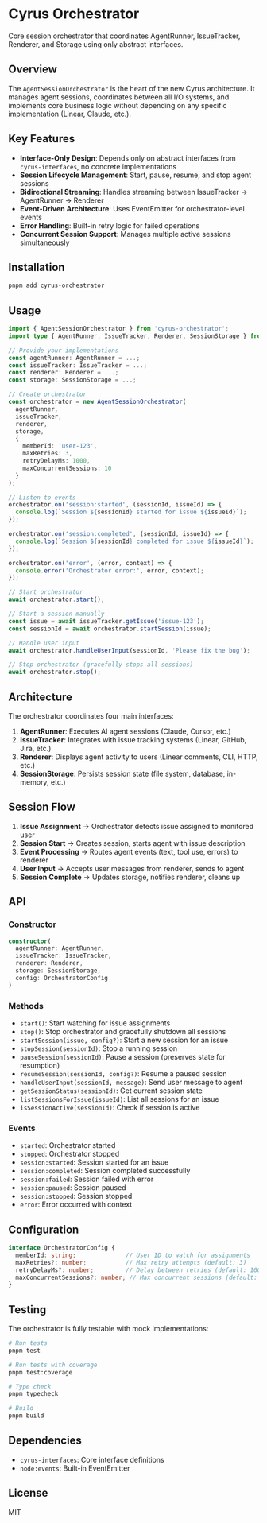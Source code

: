 # Cyrus Orchestrator

Core session orchestrator that coordinates AgentRunner, IssueTracker, Renderer, and Storage using only abstract interfaces.

## Overview

The `AgentSessionOrchestrator` is the heart of the new Cyrus architecture. It manages agent sessions, coordinates between all I/O systems, and implements core business logic without depending on any specific implementation (Linear, Claude, etc.).

## Key Features

- **Interface-Only Design**: Depends only on abstract interfaces from `cyrus-interfaces`, no concrete implementations
- **Session Lifecycle Management**: Start, pause, resume, and stop agent sessions
- **Bidirectional Streaming**: Handles streaming between IssueTracker → AgentRunner → Renderer
- **Event-Driven Architecture**: Uses EventEmitter for orchestrator-level events
- **Error Handling**: Built-in retry logic for failed operations
- **Concurrent Session Support**: Manages multiple active sessions simultaneously

## Installation

```bash
pnpm add cyrus-orchestrator
```

## Usage

```typescript
import { AgentSessionOrchestrator } from 'cyrus-orchestrator';
import type { AgentRunner, IssueTracker, Renderer, SessionStorage } from 'cyrus-interfaces';

// Provide your implementations
const agentRunner: AgentRunner = ...;
const issueTracker: IssueTracker = ...;
const renderer: Renderer = ...;
const storage: SessionStorage = ...;

// Create orchestrator
const orchestrator = new AgentSessionOrchestrator(
  agentRunner,
  issueTracker,
  renderer,
  storage,
  {
    memberId: 'user-123',
    maxRetries: 3,
    retryDelayMs: 1000,
    maxConcurrentSessions: 10
  }
);

// Listen to events
orchestrator.on('session:started', (sessionId, issueId) => {
  console.log(`Session ${sessionId} started for issue ${issueId}`);
});

orchestrator.on('session:completed', (sessionId, issueId) => {
  console.log(`Session ${sessionId} completed for issue ${issueId}`);
});

orchestrator.on('error', (error, context) => {
  console.error('Orchestrator error:', error, context);
});

// Start orchestrator
await orchestrator.start();

// Start a session manually
const issue = await issueTracker.getIssue('issue-123');
const sessionId = await orchestrator.startSession(issue);

// Handle user input
await orchestrator.handleUserInput(sessionId, 'Please fix the bug');

// Stop orchestrator (gracefully stops all sessions)
await orchestrator.stop();
```

## Architecture

The orchestrator coordinates four main interfaces:

1. **AgentRunner**: Executes AI agent sessions (Claude, Cursor, etc.)
2. **IssueTracker**: Integrates with issue tracking systems (Linear, GitHub, Jira, etc.)
3. **Renderer**: Displays agent activity to users (Linear comments, CLI, HTTP, etc.)
4. **SessionStorage**: Persists session state (file system, database, in-memory, etc.)

## Session Flow

1. **Issue Assignment** → Orchestrator detects issue assigned to monitored user
2. **Session Start** → Creates session, starts agent with issue description
3. **Event Processing** → Routes agent events (text, tool use, errors) to renderer
4. **User Input** → Accepts user messages from renderer, sends to agent
5. **Session Complete** → Updates storage, notifies renderer, cleans up

## API

### Constructor

```typescript
constructor(
  agentRunner: AgentRunner,
  issueTracker: IssueTracker,
  renderer: Renderer,
  storage: SessionStorage,
  config: OrchestratorConfig
)
```

### Methods

- `start()`: Start watching for issue assignments
- `stop()`: Stop orchestrator and gracefully shutdown all sessions
- `startSession(issue, config?)`: Start a new session for an issue
- `stopSession(sessionId)`: Stop a running session
- `pauseSession(sessionId)`: Pause a session (preserves state for resumption)
- `resumeSession(sessionId, config?)`: Resume a paused session
- `handleUserInput(sessionId, message)`: Send user message to agent
- `getSessionStatus(sessionId)`: Get current session state
- `listSessionsForIssue(issueId)`: List all sessions for an issue
- `isSessionActive(sessionId)`: Check if session is active

### Events

- `started`: Orchestrator started
- `stopped`: Orchestrator stopped
- `session:started`: Session started for an issue
- `session:completed`: Session completed successfully
- `session:failed`: Session failed with error
- `session:paused`: Session paused
- `session:stopped`: Session stopped
- `error`: Error occurred with context

## Configuration

```typescript
interface OrchestratorConfig {
  memberId: string;              // User ID to watch for assignments
  maxRetries?: number;           // Max retry attempts (default: 3)
  retryDelayMs?: number;         // Delay between retries (default: 1000ms)
  maxConcurrentSessions?: number; // Max concurrent sessions (default: 10)
}
```

## Testing

The orchestrator is fully testable with mock implementations:

```bash
# Run tests
pnpm test

# Run tests with coverage
pnpm test:coverage

# Type check
pnpm typecheck

# Build
pnpm build
```

## Dependencies

- `cyrus-interfaces`: Core interface definitions
- `node:events`: Built-in EventEmitter

## License

MIT
